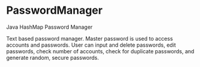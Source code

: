 # PasswordManager
Java HashMap Password Manager

Text based password manager. Master password is used to access accounts and passwords.
User can input and delete passwords, edit passwords, check number of accounts, check for duplicate passwords, and generate random, secure passwords.
